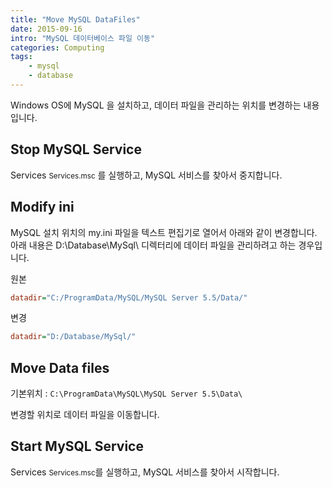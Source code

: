 ```yaml
---
title: "Move MySQL DataFiles"
date: 2015-09-16
intro: "MySQL 데이터베이스 파일 이동"
categories: Computing
tags:
    - mysql
    - database
---
```


Windows OS에 MySQL 을 설치하고, 데이터 파일을 관리하는 위치를 변경하는 내용입니다.

## Stop MySQL Service

Services <small>Services.msc</small> 를 실행하고, MySQL 서비스를 찾아서 중지합니다.

## Modify ini

MySQL 설치 위치의 my.ini 파일을 텍스트 편집기로 열어서 아래와 같이 변경합니다.
아래 내용은 D:\Database\MySql\ 디렉터리에 데이터 파일을 관리하려고 하는 경우입니다.

원본

```ini
datadir="C:/ProgramData/MySQL/MySQL Server 5.5/Data/"
```

변경

```ini
datadir="D:/Database/MySql/"
```

## Move Data files

기본위치 : `C:\ProgramData\MySQL\MySQL Server 5.5\Data\`

변경할 위치로 데이터 파일을 이동합니다.

## Start MySQL Service

Services <small>Services.msc</small>를 실행하고, MySQL 서비스를 찾아서 시작합니다.
